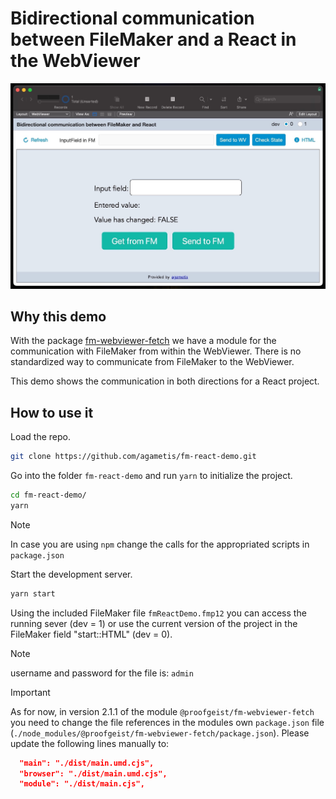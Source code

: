 # Bidirectional communication between FileMaker and a React in the WebViewer

![Userinterface of the demofile](demo_UI.jpg)

## Why this demo

With the package [fm-webviewer-fetch](https://github.com/proofgeist/fm-webviewer-fetch) we have a module for the communication with FileMaker from within the WebViewer. There is no standardized way to communicate from FileMaker to the WebViewer.

This demo shows the communication in both directions for a React project.

## How to use it

Load the repo.

```bash
git clone https://github.com/agametis/fm-react-demo.git
```

Go into the folder `fm-react-demo` and run `yarn` to initialize the project.

```bash
cd fm-react-demo/
yarn
```

> [!NOTE]
> In case you are using `npm` change the calls for the appropriated scripts in `package.json`

Start the development server.

```bash
yarn start
```

Using the included FileMaker file `fmReactDemo.fmp12` you can access the running sever (dev = 1) or use the current version of the project in the FileMaker field "start::HTML" (dev = 0).

> [!NOTE]
> username and password for the file is: `admin`

> [!IMPORTANT]
> As for now, in version 2.1.1 of the module `@proofgeist/fm-webviewer-fetch` you need to change the file references in the modules own `package.json` file (`./node_modules/@proofgeist/fm-webviewer-fetch/package.json`). Please update the following lines manually to:

```JSON
  "main": "./dist/main.umd.cjs",
  "browser": "./dist/main.umd.cjs",
  "module": "./dist/main.cjs",
```
